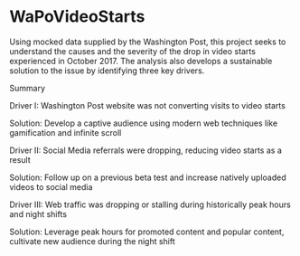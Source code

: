 # WaPoVideoStarts

Using mocked data supplied by the Washington Post, this project seeks to understand the causes and the severity of the drop in video starts experienced in October 2017. The analysis also develops a sustainable solution to the issue by identifying three key drivers. 

Summary

Driver I: Washington Post website was not converting visits to video starts 

Solution: Develop a captive audience using modern web techniques like gamification and infinite scroll

Driver II: Social Media referrals were dropping, reducing video starts as a result 

Solution: Follow up on a previous beta test and increase natively uploaded videos to social media 

Driver III: Web traffic was dropping or stalling during historically peak hours and night shifts

Solution: Leverage peak hours for promoted content and popular content, cultivate new audience during the night shift

